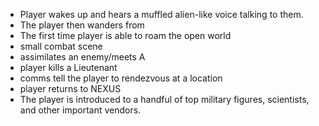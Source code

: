-   Player wakes up and hears a muffled alien-like voice talking to them.
-   The player then wanders from 
-   The first time player is able to roam the open world
-   small combat scene
-   assimilates an enemy/meets A
-   player kills a Lieutenant
-   comms tell the player to rendezvous at a location
-   player returns to NEXUS
-   The player is introduced to a handful of top military figures, scientists, and other important vendors.